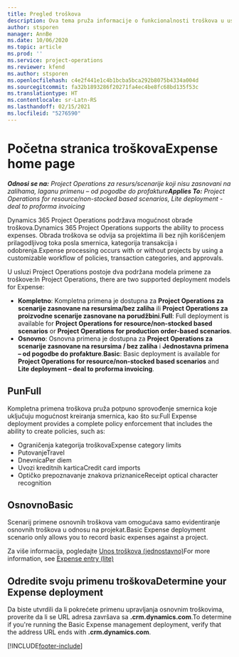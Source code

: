 ```yaml
---
title: Pregled troškova
description: Ova tema pruža informacije o funkcionalnosti troškova u usluzi Project Operations.
author: stsporen
manager: AnnBe
ms.date: 10/06/2020
ms.topic: article
ms.prod: ''
ms.service: project-operations
ms.reviewer: kfend
ms.author: stsporen
ms.openlocfilehash: c4e2f441e1c4b1bcba5bca292b8075b4334a004d
ms.sourcegitcommit: fa32b1893286f20271fa4ec4be8fc68bd135f53c
ms.translationtype: HT
ms.contentlocale: sr-Latn-RS
ms.lasthandoff: 02/15/2021
ms.locfileid: "5276590"
---
```

# <a name="expense-home-page"></a><span data-ttu-id="6fa9d-103">Početna stranica troškova</span><span class="sxs-lookup"><span data-stu-id="6fa9d-103">Expense home page</span></span>

<span data-ttu-id="6fa9d-104">_**Odnosi se na:** Project Operations za resurs/scenarije koji nisu zasnovani na zalihama, laganu primenu – od pogodbe do profakture_</span><span class="sxs-lookup"><span data-stu-id="6fa9d-104">_**Applies To:** Project Operations for resource/non-stocked based scenarios, Lite deployment - deal to proforma invoicing_</span></span>


<span data-ttu-id="6fa9d-105">Dynamics 365 Project Operations podržava mogućnost obrade troškova.</span><span class="sxs-lookup"><span data-stu-id="6fa9d-105">Dynamics 365 Project Operations supports the ability to process expenses.</span></span> <span data-ttu-id="6fa9d-106">Obrada troškova se odvija sa projektima ili bez njih korišćenjem prilagodljivog toka posla smernica, kategorija transakcija i odobrenja.</span><span class="sxs-lookup"><span data-stu-id="6fa9d-106">Expense processing occurs with or without projects by using a customizable workflow of policies, transaction categories, and approvals.</span></span>

<span data-ttu-id="6fa9d-107">U usluzi Project Operations postoje dva podržana modela primene za troškove:</span><span class="sxs-lookup"><span data-stu-id="6fa9d-107">In Project Operations, there are two supported deployment models for Expense:</span></span> 

- <span data-ttu-id="6fa9d-108">**Kompletno**: Kompletna primena je dostupna za **Project Operations za scenarije zasnovane na resursima/bez zaliha** ili **Project Operations za proizvodne scenarije zasnovane na porudžbini**.</span><span class="sxs-lookup"><span data-stu-id="6fa9d-108">**Full**: Full deployment is available for **Project Operations for resource/non-stocked based scenarios** or **Project Operations for production order-based scenarios**.</span></span>
- <span data-ttu-id="6fa9d-109">**Osnovno**: Osnovna primena je dostupna za **Project Operations za scenarije zasnovane na resursima / bez zaliha** i **Jednostavna primena – od pogodbe do profakture**.</span><span class="sxs-lookup"><span data-stu-id="6fa9d-109">**Basic**: Basic deployment is available for **Project Operations for resource/non-stocked based scenarios** and **Lite deployment – deal to proforma invoicing**.</span></span>

## <a name="full"></a><span data-ttu-id="6fa9d-110">Pun</span><span class="sxs-lookup"><span data-stu-id="6fa9d-110">Full</span></span> 
<span data-ttu-id="6fa9d-111">Kompletna primena troškova pruža potpuno sprovođenje smernica koje uključuju mogućnost kreiranja smernica, kao što su:</span><span class="sxs-lookup"><span data-stu-id="6fa9d-111">Full Expense deployment provides a complete policy enforcement that includes the ability to create policies, such as:</span></span>

  - <span data-ttu-id="6fa9d-112">Ograničenja kategorija troškova</span><span class="sxs-lookup"><span data-stu-id="6fa9d-112">Expense category limits</span></span>
  - <span data-ttu-id="6fa9d-113">Putovanje</span><span class="sxs-lookup"><span data-stu-id="6fa9d-113">Travel</span></span>
  - <span data-ttu-id="6fa9d-114">Dnevnica</span><span class="sxs-lookup"><span data-stu-id="6fa9d-114">Per diem</span></span>
  - <span data-ttu-id="6fa9d-115">Uvozi kreditnih kartica</span><span class="sxs-lookup"><span data-stu-id="6fa9d-115">Credit card imports</span></span>
  - <span data-ttu-id="6fa9d-116">Optičko prepoznavanje znakova priznanice</span><span class="sxs-lookup"><span data-stu-id="6fa9d-116">Receipt optical character recognition</span></span>

## <a name="basic"></a><span data-ttu-id="6fa9d-117">Osnovno</span><span class="sxs-lookup"><span data-stu-id="6fa9d-117">Basic</span></span> 
<span data-ttu-id="6fa9d-118">Scenarij primene osnovnih troškova vam omogućava samo evidentiranje osnovnih troškova u odnosu na projekat.</span><span class="sxs-lookup"><span data-stu-id="6fa9d-118">Basic Expense deployment scenario only allows you to record basic expenses against a project.</span></span> 

<span data-ttu-id="6fa9d-119">Za više informacija, pogledajte [Unos troškova (jednostavno)](basic-expense.md)</span><span class="sxs-lookup"><span data-stu-id="6fa9d-119">For more information, see [Expense entry (lite)](basic-expense.md)</span></span>

## <a name="determine-your-expense-deployment"></a><span data-ttu-id="6fa9d-120">Odredite svoju primenu troškova</span><span class="sxs-lookup"><span data-stu-id="6fa9d-120">Determine your Expense deployment</span></span>
<span data-ttu-id="6fa9d-121">Da biste utvrdili da li pokrećete primenu upravljanja osnovnim troškovima, proverite da li se URL adresa završava sa **.crm.dynamics.com**.</span><span class="sxs-lookup"><span data-stu-id="6fa9d-121">To determine if you're running the Basic Expense management deployment, verify that the address URL ends with **.crm.dynamics.com**.</span></span> 


[!INCLUDE[footer-include](../includes/footer-banner.md)]